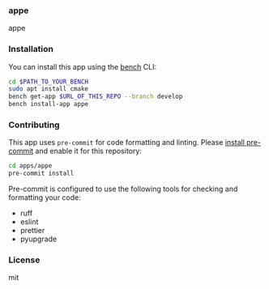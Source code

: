 ### appe

appe

### Installation

You can install this app using the [bench](https://github.com/frappe/bench) CLI:

```bash
cd $PATH_TO_YOUR_BENCH
sudo apt install cmake
bench get-app $URL_OF_THIS_REPO --branch develop
bench install-app appe
```

### Contributing

This app uses `pre-commit` for code formatting and linting. Please [install pre-commit](https://pre-commit.com/#installation) and enable it for this repository:

```bash
cd apps/appe
pre-commit install
```

Pre-commit is configured to use the following tools for checking and formatting your code:

- ruff
- eslint
- prettier
- pyupgrade

### License

mit
